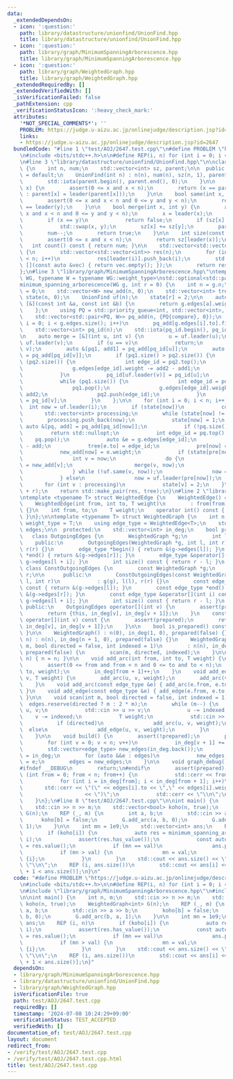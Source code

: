 ```yaml
---
data:
  _extendedDependsOn:
  - icon: ':question:'
    path: library/datastructure/unionfind/UnionFind.hpp
    title: library/datastructure/unionfind/UnionFind.hpp
  - icon: ':question:'
    path: library/graph/MinimumSpanningArborescence.hpp
    title: library/graph/MinimumSpanningArborescence.hpp
  - icon: ':question:'
    path: library/graph/WeightedGraph.hpp
    title: library/graph/WeightedGraph.hpp
  _extendedRequiredBy: []
  _extendedVerifiedWith: []
  _isVerificationFailed: false
  _pathExtension: cpp
  _verificationStatusIcon: ':heavy_check_mark:'
  attributes:
    '*NOT_SPECIAL_COMMENTS*': ''
    PROBLEM: https://judge.u-aizu.ac.jp/onlinejudge/description.jsp?id=2647
    links:
    - https://judge.u-aizu.ac.jp/onlinejudge/description.jsp?id=2647
  bundledCode: "#line 1 \"test/AOJ/2647.test.cpp\"\n#define PROBLEM \"https://judge.u-aizu.ac.jp/onlinejudge/description.jsp?id=2647\"\
    \n#include <bits/stdc++.h>\n\n#define REP(i, n) for (int i = 0; i < (n); i++)\n\
    \n#line 3 \"library/datastructure/unionfind/UnionFind.hpp\"\n\nclass UnionFind\
    \ {\n    int n, num;\n    std::vector<int> sz, parent;\n\n  public:\n    UnionFind()\
    \ = default;\n    UnionFind(int n) : n(n), num(n), sz(n, 1), parent(n, 0) {\n\
    \        std::iota(parent.begin(), parent.end(), 0);\n    }\n\n    int leader(int\
    \ x) {\n        assert(0 <= x and x < n);\n        return (x == parent[x] ? x\
    \ : parent[x] = leader(parent[x]));\n    }\n\n    bool same(int x, int y) {\n\
    \        assert(0 <= x and x < n and 0 <= y and y < n);\n        return leader(x)\
    \ == leader(y);\n    }\n\n    bool merge(int x, int y) {\n        assert(0 <=\
    \ x and x < n and 0 <= y and y < n);\n        x = leader(x);\n        y = leader(y);\n\
    \        if (x == y)\n            return false;\n        if (sz[x] < sz[y])\n\
    \            std::swap(x, y);\n        sz[x] += sz[y];\n        parent[y] = x;\n\
    \        num--;\n        return true;\n    }\n\n    int size(const int x) {\n\
    \        assert(0 <= x and x < n);\n        return sz[leader(x)];\n    }\n\n \
    \   int count() const { return num; }\n\n    std::vector<std::vector<int>> groups()\
    \ {\n        std::vector<std::vector<int>> res(n);\n        for (int i = 0; i\
    \ < n; i++)\n            res[leader(i)].push_back(i);\n        std::erase_if(res,\
    \ [](const auto &vec) { return vec.empty(); });\n        return res;\n    }\n\
    };\n#line 3 \"library/graph/MinimumSpanningArborescence.hpp\"\ntemplate <typename\
    \ WG, typename W = typename WG::weight_type>\nstd::optional<std::pair<W, std::vector<int>>>\n\
    minimum_spanning_arborescence(WG g, int r = 0) {\n    int n = g.n;\n    W res\
    \ = 0;\n    std::vector<W> new_add(n, 0);\n    std::vector<int> tree(n), pre(n),\
    \ state(n, 0);\n    UnionFind uf(n);\n    state[r] = 2;\n\n    auto compare =\
    \ [&](const int &a, const int &b) {\n        return g.edges[a].weight > g.edges[b].weight;\n\
    \    };\n    using PQ = std::priority_queue<int, std::vector<int>, decltype(compare)>;\n\
    \    std::vector<std::pair<PQ, W>> pq_add(n, {PQ{compare}, 0});\n    for (int\
    \ i = 0; i < g.edges.size(); i++)\n        pq_add[g.edges[i].to].first.push(i);\n\
    \    std::vector<int> pq_id(n);\n    std::iota(pq_id.begin(), pq_id.end(), 0);\n\
    \n    auto merge = [&](int u, int v) {\n        u = uf.leader(u);\n        v =\
    \ uf.leader(v);\n        if (u == v)\n            return;\n        uf.merge(u,\
    \ v);\n        auto &[pq1, add1] = pq_add[pq_id[u]];\n        auto &[pq2, add2]\
    \ = pq_add[pq_id[v]];\n        if (pq1.size() > pq2.size()) {\n            while\
    \ (pq2.size()) {\n                int edge_id = pq2.top();\n                pq2.pop();\n\
    \                g.edges[edge_id].weight -= add2 - add1;\n                pq1.push(edge_id);\n\
    \            }\n            pq_id[uf.leader(v)] = pq_id[u];\n        } else {\n\
    \            while (pq1.size()) {\n                int edge_id = pq1.top();\n\
    \                pq1.pop();\n                g.edges[edge_id].weight -= add1 -\
    \ add2;\n                pq2.push(edge_id);\n            }\n            pq_id[uf.leader(v)]\
    \ = pq_id[v];\n        }\n    };\n\n    for (int i = 0; i < n; i++) {\n      \
    \  int now = uf.leader(i);\n        if (state[now])\n            continue;\n \
    \       std::vector<int> processing;\n        while (state[now] != 2) {\n    \
    \        processing.push_back(now);\n            state[now] = 1;\n           \
    \ auto &[pq, add] = pq_add[pq_id[now]];\n            if (!pq.size())\n       \
    \         return std::nullopt;\n            int edge_id = pq.top();\n        \
    \    pq.pop();\n            auto &e = g.edges[edge_id];\n            res += e.weight\
    \ - add;\n            tree[e.to] = edge_id;\n            pre[now] = uf.leader(e.from);\n\
    \            new_add[now] = e.weight;\n            if (state[pre[now]] == 1) {\n\
    \                int v = now;\n                do {\n                    pq_add[pq_id[v]].second\
    \ = new_add[v];\n                    merge(v, now);\n                    v = uf.leader(pre[v]);\n\
    \                } while (!uf.same(v, now));\n                now = uf.leader(now);\n\
    \            } else\n                now = uf.leader(pre[now]);\n        }\n \
    \       for (int v : processing)\n            state[v] = 2;\n    }\n    tree.erase(tree.begin()\
    \ + r);\n    return std::make_pair(res, tree);\n}\n#line 2 \"library/graph/WeightedGraph.hpp\"\
    \ntemplate <typename T> struct WeightedEdge {\n    WeightedEdge() = default;\n\
    \    WeightedEdge(int from, int to, T weight)\n        : from(from), to(to), weight(weight)\
    \ {}\n    int from, to;\n    T weight;\n    operator int() const { return to;\
    \ }\n};\n\ntemplate <typename T> struct WeightedGraph {\n    int n;\n    using\
    \ weight_type = T;\n    using edge_type = WeightedEdge<T>;\n    std::vector<edge_type>\
    \ edges;\n\n  protected:\n    std::vector<int> in_deg;\n    bool prepared;\n \
    \   class OutgoingEdges {\n        WeightedGraph *g;\n        int l, r;\n\n  \
    \    public:\n        OutgoingEdges(WeightedGraph *g, int l, int r) : g(g), l(l),\
    \ r(r) {}\n        edge_type *begin() { return &(g->edges[l]); }\n        edge_type\
    \ *end() { return &(g->edges[r]); }\n        edge_type &operator[](int i) { return\
    \ g->edges[l + i]; }\n        int size() const { return r - l; }\n    };\n   \
    \ class ConstOutgoingEdges {\n        const WeightedGraph *g;\n        int l,\
    \ r;\n\n      public:\n        ConstOutgoingEdges(const WeightedGraph *g, int\
    \ l, int r)\n            : g(g), l(l), r(r) {}\n        const edge_type *begin()\
    \ const { return &(g->edges[l]); }\n        const edge_type *end() const { return\
    \ &(g->edges[r]); }\n        const edge_type &operator[](int i) const { return\
    \ g->edges[l + i]; }\n        int size() const { return r - l; }\n    };\n\n \
    \ public:\n    OutgoingEdges operator[](int v) {\n        assert(prepared);\n\
    \        return {this, in_deg[v], in_deg[v + 1]};\n    }\n    const ConstOutgoingEdges\
    \ operator[](int v) const {\n        assert(prepared);\n        return {this,\
    \ in_deg[v], in_deg[v + 1]};\n    }\n\n    bool is_prepared() const { return prepared;\
    \ }\n\n    WeightedGraph() : n(0), in_deg(1, 0), prepared(false) {}\n    WeightedGraph(int\
    \ n) : n(n), in_deg(n + 1, 0), prepared(false) {}\n    WeightedGraph(int n, int\
    \ m, bool directed = false, int indexed = 1)\n        : n(n), in_deg(n + 1, 0),\
    \ prepared(false) {\n        scan(m, directed, indexed);\n    }\n\n    void resize(int\
    \ n) { n = n; }\n\n    void add_arc(int from, int to, T weight) {\n        assert(!prepared);\n\
    \        assert(0 <= from and from < n and 0 <= to and to < n);\n        edges.emplace_back(from,\
    \ to, weight);\n        in_deg[from + 1]++;\n    }\n    void add_edge(int u, int\
    \ v, T weight) {\n        add_arc(u, v, weight);\n        add_arc(v, u, weight);\n\
    \    }\n    void add_arc(const edge_type &e) { add_arc(e.from, e.to, e.weight);\
    \ }\n    void add_edge(const edge_type &e) { add_edge(e.from, e.to, e.weight);\
    \ }\n\n    void scan(int m, bool directed = false, int indexed = 1) {\n      \
    \  edges.reserve(directed ? m : 2 * m);\n        while (m--) {\n            int\
    \ u, v;\n            std::cin >> u >> v;\n            u -= indexed;\n        \
    \    v -= indexed;\n            T weight;\n            std::cin >> weight;\n \
    \           if (directed)\n                add_arc(u, v, weight);\n          \
    \  else\n                add_edge(u, v, weight);\n        }\n        build();\n\
    \    }\n\n    void build() {\n        assert(!prepared);\n        prepared = true;\n\
    \        for (int v = 0; v < n; v++)\n            in_deg[v + 1] += in_deg[v];\n\
    \        std::vector<edge_type> new_edges(in_deg.back());\n        auto counter\
    \ = in_deg;\n        for (auto &&e : edges)\n            new_edges[counter[e.from]++]\
    \ = e;\n        edges = new_edges;\n    }\n\n    void graph_debug() const {\n\
    #ifndef __DEBUG\n        return;\n#endif\n        assert(prepared);\n        for\
    \ (int from = 0; from < n; from++) {\n            std::cerr << from << \";\";\n\
    \            for (int i = in_deg[from]; i < in_deg[from + 1]; i++)\n         \
    \       std::cerr << \"(\" << edges[i].to << \",\" << edges[i].weight\n      \
    \                    << \")\";\n            std::cerr << \"\\n\";\n        }\n\
    \    }\n};\n#line 8 \"test/AOJ/2647.test.cpp\"\n\nint main() {\n    int n, m;\n\
    \    std::cin >> n >> m;\n    std::vector<bool> koho(n, true);\n    WeightedGraph<int>\
    \ G(n);\n    REP (_, m) {\n        int a, b;\n        std::cin >> a >> b;\n  \
    \      koho[b] = false;\n        G.add_arc(a, b, 0);\n        G.add_arc(b, a,\
    \ 1);\n    }\n\n    int mn = 1e9;\n    std::vector<int> ans;\n    REP (i, n)\n\
    \        if (koho[i]) {\n            auto res = minimum_spanning_arborescence(G,\
    \ i);\n            assert(res.has_value());\n            const auto &[val, tree]\
    \ = res.value();\n            if (mn == val)\n                ans.push_back(i);\n\
    \            if (mn > val) {\n                mn = val;\n                ans =\
    \ {i};\n            }\n        }\n    std::cout << ans.size() << \" \" << mn <<\
    \ \"\\n\";\n    REP (i, ans.size())\n        std::cout << ans[i] << \"\\n \"[i\
    \ + 1 < ans.size()];\n}\n"
  code: "#define PROBLEM \"https://judge.u-aizu.ac.jp/onlinejudge/description.jsp?id=2647\"\
    \n#include <bits/stdc++.h>\n\n#define REP(i, n) for (int i = 0; i < (n); i++)\n\
    \n#include \"library/graph/MinimumSpanningArborescence.hpp\"\n#include \"library/graph/WeightedGraph.hpp\"\
    \n\nint main() {\n    int n, m;\n    std::cin >> n >> m;\n    std::vector<bool>\
    \ koho(n, true);\n    WeightedGraph<int> G(n);\n    REP (_, m) {\n        int\
    \ a, b;\n        std::cin >> a >> b;\n        koho[b] = false;\n        G.add_arc(a,\
    \ b, 0);\n        G.add_arc(b, a, 1);\n    }\n\n    int mn = 1e9;\n    std::vector<int>\
    \ ans;\n    REP (i, n)\n        if (koho[i]) {\n            auto res = minimum_spanning_arborescence(G,\
    \ i);\n            assert(res.has_value());\n            const auto &[val, tree]\
    \ = res.value();\n            if (mn == val)\n                ans.push_back(i);\n\
    \            if (mn > val) {\n                mn = val;\n                ans =\
    \ {i};\n            }\n        }\n    std::cout << ans.size() << \" \" << mn <<\
    \ \"\\n\";\n    REP (i, ans.size())\n        std::cout << ans[i] << \"\\n \"[i\
    \ + 1 < ans.size()];\n}"
  dependsOn:
  - library/graph/MinimumSpanningArborescence.hpp
  - library/datastructure/unionfind/UnionFind.hpp
  - library/graph/WeightedGraph.hpp
  isVerificationFile: true
  path: test/AOJ/2647.test.cpp
  requiredBy: []
  timestamp: '2024-07-08 10:24:29+09:00'
  verificationStatus: TEST_ACCEPTED
  verifiedWith: []
documentation_of: test/AOJ/2647.test.cpp
layout: document
redirect_from:
- /verify/test/AOJ/2647.test.cpp
- /verify/test/AOJ/2647.test.cpp.html
title: test/AOJ/2647.test.cpp
---
```

